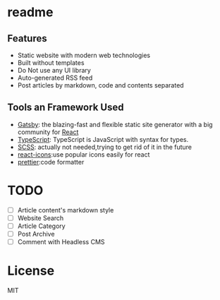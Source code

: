# readme

## Features

- Static website with modern web technologies
- Built without templates
- Do Not use any UI library
- Auto-generated RSS feed
- Post articles by markdown, code and contents separated

## Tools an Framework Used

- [Gatsby](https://www.gatsbyjs.org/): the blazing-fast and flexible static site generator with a big community for [React](https://facebook.github.io/react/)
- [TypeScript](https://www.typescriptlang.org/): TypeScript is JavaScript with syntax for types.
- [SCSS](https://sass-lang.com/): actually not needed,trying to get rid of it in the future
- [react-icons](https://github.com/react-icons/react-icons):use popular icons easily for react
- [prettier](https://prettier.io/):code formatter

# TODO

- [ ] Article content's markdown style
- [ ] Website Search
- [ ] Article Category
- [ ] Post Archive
- [ ] Comment with Headless CMS

# License

MIT
